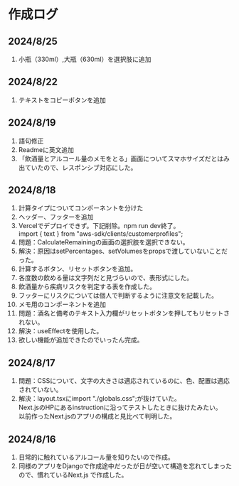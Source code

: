 # 作成ログ

## 2024/8/25

1. 小瓶（330ml）,大瓶（630ml）を選択肢に追加

## 2024/8/22

1. テキストをコピーボタンを追加

## 2024/8/19

1. 語句修正
2. Readmeに英文追加
3. 「飲酒量とアルコール量のメモをとる」画面についてスマホサイズだとはみ出ていたので、レスポンシブ対応にした。

## 2024/8/18

1. 計算タイプについてコンポーネントを分けた
2. ヘッダー、フッターを追加
3. Vercelでデプロイできず。下記削除。npm run dev終了。  
   import { text } from "aws-sdk/clients/customerprofiles";
4. 問題：CalculateRemainingの画面の選択肢を選択できない。
5. 解決：原因はsetPercentages、setVolumesをpropsで渡していないことだった。
6. 計算するボタン、リセットボタンを追加。
7. 各度数の飲める量は文字列だと見づらいので、表形式にした。
8. 飲酒量から疾病リスクを判定する表を作成した。
9. フッターにリスクについては個人で判断するように注意文を記載した。
10. メモ用のコンポーネントを追加
11. 問題：酒名と備考のテキスト入力欄がリセットボタンを押してもリセットされない。
12. 解決：useEffectを使用した。
13. 欲しい機能が追加できたのでいったん完成。

## 2024/8/17

1. 問題：CSSについて、文字の大きさは適応されているのに、色、配置は適応されていない。
2. 解決：layout.tsxにimport "./globals.css";が抜けていた。  
   Next.jsのHPにあるinstructionに沿ってテストしたときに抜けたみたい。  
   以前作ったNext.jsのアプリの構成と見比べて判明した。

## 2024/8/16

1. 日常的に触れているアルコール量を知りたいので作成。
2. 同様のアプリをDjangoで作成途中だったが日が空いて構造を忘れてしまったので、慣れているNext.js で作成した。

